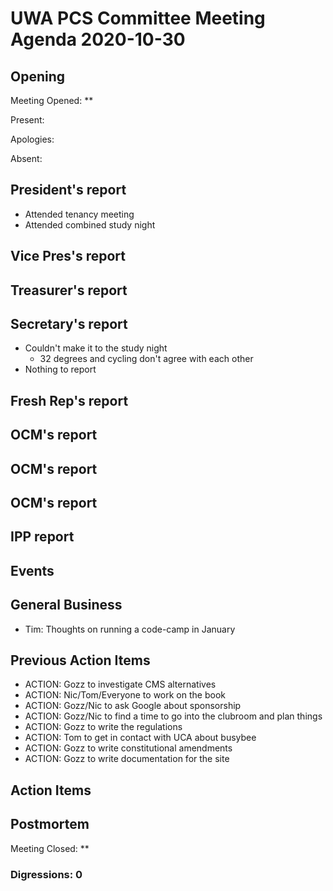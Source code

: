# UWA PCS Committee Meeting Agenda 2020-10-30

## Opening

Meeting Opened: **

Present:

Apologies:

Absent:

## President's report

- Attended tenancy meeting
- Attended combined study night

## Vice Pres's report

## Treasurer's report

## Secretary's report

- Couldn't make it to the study night
  - 32 degrees and cycling don't agree with each other
- Nothing to report

## Fresh Rep's report

## OCM's report

## OCM's report

## OCM's report

## IPP report

## Events

## General Business

- Tim: Thoughts on running a code-camp in January

## Previous Action Items

- ACTION: Gozz to investigate CMS alternatives
- ACTION: Nic/Tom/Everyone to work on the book
- ACTION: Gozz/Nic to ask Google about sponsorship
- ACTION: Gozz/Nic to find a time to go into the clubroom and plan things
- ACTION: Gozz to write the regulations
- ACTION: Tom to get in contact with UCA about busybee
- ACTION: Gozz to write constitutional amendments
- ACTION: Gozz to write documentation for the site

## Action Items

## Postmortem

Meeting Closed: **

### Digressions: 0
